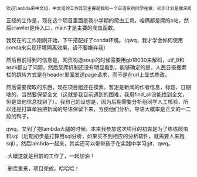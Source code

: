 ```python
欢迎lambda来中文组，中文组的工作其实主要是我和一个日语系的同学在做，初步计划是我来爬，她来分析。因为我想锻炼下自己爬虫的能力，然后就加了这个项目。以及，因为项目是我学校的直系学姐发起的，所以很好说话。（项目大概有1k左右报销额度，可以报销相关书籍，所以到了采购黑金书的时候啦，qwq）
```

​	正经的工作是，现在这个项目里面是我小学期的爬虫工具。咱俩都是爬的b站，然后crawler是传入口，main才是主要的爬虫函数。

​	我现在的工作刚刚开始，下午搭配好了conda环境。（qwq，我才学会如何使用conda来实现环境隔离效果，请不要嫌弃我）

​	然后目前得到的信息是，网页构造soup的时候需要用gb18030来解码，utf_8和ascii都出了问题。然后反爬机制还没有明显看到，能够确定的是，人民日报搜索栏的跳转方式是在header里面发送page请求，而不是在url上显式修改。

​	然后需要爬取的东西，现在项目组还在摸索。暂定是新闻的作者信息，标题，日期啥的，当然要保留全文（这就是我目前遇到的困难，我用find_all没能找到全文，但是其他信息找到了）。我自己的设想是，因为后期需要分析组同学人工核验，所以还是打算单独把新闻的导语保留下来，方便他们分析。导语大概率是正文的一二段的鸭子。

​	qwq，又到了抱lambda大腿的时候。本来我参加这次项目的初衷是为了练练爬虫和sql（后期初步是打算用sql分析，如果买不到相应的分析软件，就需要人来跑sql），然后lambda一起来，其实还可以带带孩子在实践中学习git，qwq。

​	大概这就是目前的工作了，一起加油！



​	删库重来，项目完成，哈哈哈！

